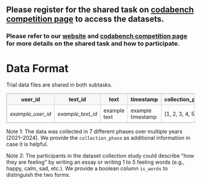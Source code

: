 ## Please register for the shared task on [codabench competition page](https://www.codabench.org/competitions/9963/) to access the datasets.

### Please refer to our [website](https://semeval2026task2.github.io/SemEval-2026-Task2/) and [codabench competition page](https://www.codabench.org/competitions/9963/) for more details on the shared task and how to participate.

# Data Format

Trial data files are shared in both subtasks.


<table style="border-collapse:collapse;width:100%;border:1px solid #ccc;font-size:14px;">
  <thead>
    <tr style="background:#f7f7f7;">
      <th style="padding:6px 8px;border:1px solid #ccc;"><strong>user_id</strong></th>
      <th style="padding:6px 8px;border:1px solid #ccc;"><strong>text_id</strong></th>
      <th style="padding:6px 8px;border:1px solid #ccc;"><strong>text</strong></th>
      <th style="padding:6px 8px;border:1px solid #ccc;"><strong>timestamp</strong></th>
      <th style="padding:6px 8px;border:1px solid #ccc;"><strong>collection_phase</strong></th>
			<th style="padding:6px 8px;border:1px solid #ccc;"><strong>is_words</strong></th>
      <th style="padding:6px 8px;border:1px solid #ccc;"><strong>valence</strong></th>
      <th style="padding:6px 8px;border:1px solid #ccc;"><strong>arousal</strong></th>
    </tr>
  </thead>
  <tbody>
    <tr>
      <td style="padding:6px 8px;border:1px solid #ccc;"><em>example_user_id</em></td>
      <td style="padding:6px 8px;border:1px solid #ccc;"><em>example_text_id</em></td>
      <td style="padding:6px 8px;border:1px solid #ccc;">example text</td>
      <td style="padding:6px 8px;border:1px solid #ccc;">example timestamp</td>
      <td style="padding:6px 8px;border:1px solid #ccc;">[1, 2, 3, 4, 5, 6]</td>
			<td style="padding:6px 8px;border:1px solid #ccc;">[True, False]</td>
      <td style="padding:6px 8px;border:1px solid #ccc;">[0, 1, 2, 3, 4]</td>
      <td style="padding:6px 8px;border:1px solid #ccc;">[0, 1, 2]</td>
    </tr>
  </tbody>
</table>

Note 1: The data was collected in 7 different phases over multiple years (2021–2024). We provide the <code>collection_phase</code> as additional information in case it is helpful.

Note 2: The participants in the dataset collection study could describe "how they are feeling" by writing an essay or writing 1 to 5 feeling words (e.g., happy, calm, sad, etc.). We provide a boolean column <code>is_words</code> to distinguish the two forms.
